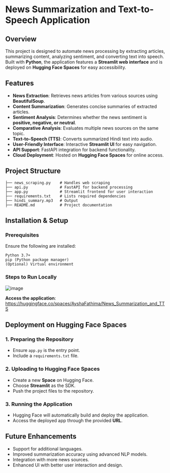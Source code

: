 # News Summarization and Text-to-Speech Application

## Overview

This project is designed to automate news processing by extracting articles, summarizing content, analyzing sentiment, and converting text into speech. Built with **Python**, the application features a **Streamlit web interface** and is deployed on **Hugging Face Spaces** for easy accessibility.

## Features

- **News Extraction**: Retrieves news articles from various sources using **BeautifulSoup**.
- **Content Summarization**: Generates concise summaries of extracted articles.
- **Sentiment Analysis**: Determines whether the news sentiment is **positive, negative, or neutral**.
- **Comparative Analysis**: Evaluates multiple news sources on the same topic.
- **Text-to-Speech (TTS)**: Converts summarized Hindi text into audio.
- **User-Friendly Interface**: Interactive **Streamlit UI** for easy navigation.
- **API Support**: FastAPI integration for backend functionality.
- **Cloud Deployment**: Hosted on **Hugging Face Spaces** for online access.

## Project Structure

```
├── news_scraping.py    # Handles web scraping
├── api.py              # FastAPI for backend processing
├── app.py              # Streamlit frontend for user interaction
├── requirements.txt    # Lists required dependencies
├── hindi_summary.mp3   # Output  
├── README.md           # Project documentation

```

## Installation & Setup

### Prerequisites
Ensure the following are installed:

```
Python 3.7+
pip (Python package manager)
(Optional) Virtual environment
```

### Steps to Run Locally

![image](https://github.com/user-attachments/assets/d7162a0a-044c-4f1e-a871-104e2dc87042)


**Access the application**: https://huggingface.co/spaces/AyshaFathima/News_Summarization_and_TTS

## Deployment on Hugging Face Spaces

### 1. Preparing the Repository
- Ensure `app.py` is the entry point.
- Include a `requirements.txt` file.

### 2. Uploading to Hugging Face Spaces
- Create a new **Space** on Hugging Face.
- Choose **Streamlit** as the SDK.
- Push the project files to the repository.

### 3. Running the Application
- Hugging Face will automatically build and deploy the application.
- Access the deployed app through the provided **URL**.

## Future Enhancements

- Support for additional languages.
- Improved summarization accuracy using advanced NLP models.
- Integration with more news sources.
- Enhanced UI with better user interaction and design.

